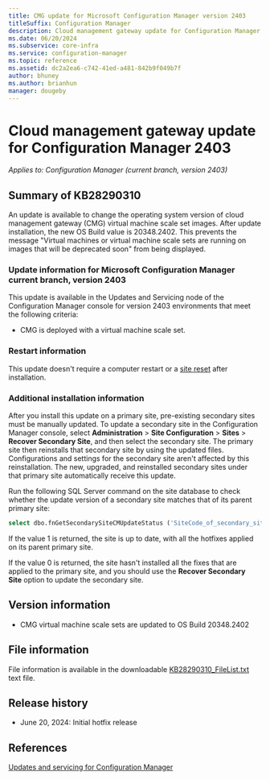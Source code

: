 ```yaml
---
title: CMG update for Microsoft Configuration Manager version 2403
titleSuffix: Configuration Manager
description: Cloud management gateway update for Configuration Manager 2403
ms.date: 06/20/2024
ms.subservice: core-infra
ms.service: configuration-manager
ms.topic: reference
ms.assetid: dc2a2ea6-c742-41ed-a481-842b9f049b7f
author: bhuney
ms.author: brianhun
manager: dougeby
---
```


# Cloud management gateway update for Configuration Manager 2403

*Applies to: Configuration Manager (current branch, version 2403)*

## Summary of KB28290310
<!-- 28290310 -->
An update is available to change the operating system version of cloud management gateway (CMG) virtual machine scale set images. After update installation, the new OS Build value is 20348.2402. This prevents the message "Virtual machines or virtual machine scale sets are running on images that will be deprecated soon" from being displayed.


### Update information for Microsoft Configuration Manager current branch, version 2403


This update is available in the Updates and Servicing node of the Configuration Manager console for version 2403 environments that meet the following criteria:
- CMG is deployed with a virtual machine scale set.

### Restart information

This update doesn't require a computer restart or a [site reset](../../core/servers/manage/modify-your-infrastructure.md#bkmk_reset) after installation.

### Additional installation information

After you install this update on a primary site, pre-existing secondary sites must be manually updated. To update a secondary site in the Configuration Manager console, select **Administration** > **Site Configuration** > **Sites** >  **Recover Secondary Site**, and then select the secondary site. The primary site then reinstalls that secondary site by using the updated files. Configurations and settings for the secondary site aren't affected by this reinstallation. The new, upgraded, and reinstalled secondary sites under that primary site automatically receive this update.

Run the following SQL Server command on the site database to check whether the update version of a secondary site matches that of its parent primary site:
   ```sql
   select dbo.fnGetSecondarySiteCMUpdateStatus ('SiteCode_of_secondary_site')
   ```
If the value 1 is returned, the site is up to date, with all the hotfixes applied on its parent primary site.

If the value 0 is returned, the site hasn't installed all the fixes that are applied to the primary site, and you should use the **Recover Secondary Site** option to update the secondary site.

## Version information
- CMG virtual machine scale sets are updated to OS Build 20348.2402

## File information
File information is available in the downloadable [KB28290310_FileList.txt](https://aka.ms/KB28290310_FileList) text file.

## Release history
- June 20, 2024: Initial hotfix release

## References
[Updates and servicing for Configuration Manager](../../core/servers/manage/updates.md)